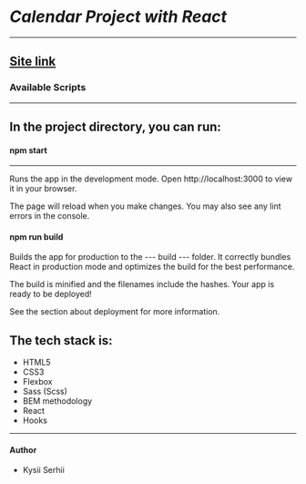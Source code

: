 # ___Calendar Project with React___
---
[Site link](http://127.0.0.1:5500/src/index.html)
---

### Available Scripts
---
In the project directory, you can run:
---
#### __npm start__
---
Runs the app in the development mode.
Open http://localhost:3000 to view it in your browser.

The page will reload when you make changes.
You may also see any lint errors in the console.

#### __npm run build__
Builds the app for production to the --- build --- folder.
It correctly bundles React in production mode and optimizes the build for the best performance.

The build is minified and the filenames include the hashes.
Your app is ready to be deployed!

See the section about deployment for more information.

The tech stack is:
---
+ HTML5
+ CSS3
+ Flexbox
+ Sass (Scss)
+ BEM methodology
+ React
+ Hooks
---
#### __Author__
+ Kysii Serhii